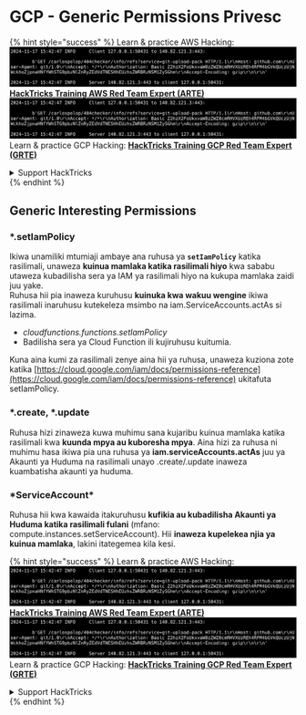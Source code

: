 # GCP - Generic Permissions Privesc

{% hint style="success" %}
Learn & practice AWS Hacking:<img src="../../../.gitbook/assets/image (1).png" alt="" data-size="line">[**HackTricks Training AWS Red Team Expert (ARTE)**](https://training.hacktricks.xyz/courses/arte)<img src="../../../.gitbook/assets/image (1).png" alt="" data-size="line">\
Learn & practice GCP Hacking: <img src="../../../.gitbook/assets/image (2).png" alt="" data-size="line">[**HackTricks Training GCP Red Team Expert (GRTE)**<img src="../../../.gitbook/assets/image (2).png" alt="" data-size="line">](https://training.hacktricks.xyz/courses/grte)

<details>

<summary>Support HackTricks</summary>

* Check the [**subscription plans**](https://github.com/sponsors/carlospolop)!
* **Join the** 💬 [**Discord group**](https://discord.gg/hRep4RUj7f) or the [**telegram group**](https://t.me/peass) or **follow** us on **Twitter** 🐦 [**@hacktricks\_live**](https://twitter.com/hacktricks\_live)**.**
* **Share hacking tricks by submitting PRs to the** [**HackTricks**](https://github.com/carlospolop/hacktricks) and [**HackTricks Cloud**](https://github.com/carlospolop/hacktricks-cloud) github repos.

</details>
{% endhint %}

## Generic Interesting Permissions

### \*.setIamPolicy

Ikiwa unamiliki mtumiaji ambaye ana ruhusa ya **`setIamPolicy`** katika rasilimali, unaweza **kuinua mamlaka katika rasilimali hiyo** kwa sababu utaweza kubadilisha sera ya IAM ya rasilimali hiyo na kukupa mamlaka zaidi juu yake.\
Ruhusa hii pia inaweza kuruhusu **kuinuka kwa wakuu wengine** ikiwa rasilimali inaruhusu kutekeleza msimbo na iam.ServiceAccounts.actAs si lazima.

* _cloudfunctions.functions.setIamPolicy_
* Badilisha sera ya Cloud Function ili kujiruhusu kuitumia.

Kuna aina kumi za rasilimali zenye aina hii ya ruhusa, unaweza kuziona zote katika [https://cloud.google.com/iam/docs/permissions-reference](https://cloud.google.com/iam/docs/permissions-reference) ukitafuta setIamPolicy.

### \*.create, \*.update

Ruhusa hizi zinaweza kuwa muhimu sana kujaribu kuinua mamlaka katika rasilimali kwa **kuunda mpya au kuboresha mpya**. Aina hizi za ruhusa ni muhimu hasa ikiwa pia una ruhusa ya **iam.serviceAccounts.actAs** juu ya Akaunti ya Huduma na rasilimali unayo .create/.update inaweza kuambatisha akaunti ya huduma.

### \*ServiceAccount\*

Ruhusa hii kwa kawaida itakuruhusu **kufikia au kubadilisha Akaunti ya Huduma katika rasilimali fulani** (mfano: compute.instances.setServiceAccount). Hii **inaweza kupelekea njia ya kuinua mamlaka**, lakini itategemea kila kesi.

{% hint style="success" %}
Learn & practice AWS Hacking:<img src="../../../.gitbook/assets/image (1).png" alt="" data-size="line">[**HackTricks Training AWS Red Team Expert (ARTE)**](https://training.hacktricks.xyz/courses/arte)<img src="../../../.gitbook/assets/image (1).png" alt="" data-size="line">\
Learn & practice GCP Hacking: <img src="../../../.gitbook/assets/image (2).png" alt="" data-size="line">[**HackTricks Training GCP Red Team Expert (GRTE)**<img src="../../../.gitbook/assets/image (2).png" alt="" data-size="line">](https://training.hacktricks.xyz/courses/grte)

<details>

<summary>Support HackTricks</summary>

* Check the [**subscription plans**](https://github.com/sponsors/carlospolop)!
* **Join the** 💬 [**Discord group**](https://discord.gg/hRep4RUj7f) or the [**telegram group**](https://t.me/peass) or **follow** us on **Twitter** 🐦 [**@hacktricks\_live**](https://twitter.com/hacktricks\_live)**.**
* **Share hacking tricks by submitting PRs to the** [**HackTricks**](https://github.com/carlospolop/hacktricks) and [**HackTricks Cloud**](https://github.com/carlospolop/hacktricks-cloud) github repos.

</details>
{% endhint %}
